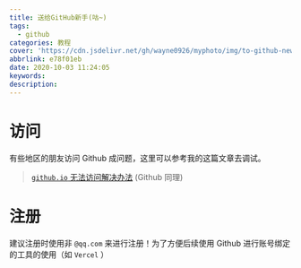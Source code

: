 ```yaml
---
title: 送给GitHub新手(咕~)
tags:
  - github
categories: 教程
cover: 'https://cdn.jsdelivr.net/gh/wayne0926/myphoto/img/to-github-new3.jpg'
abbrlink: e78f01eb
date: 2020-10-03 11:24:05
keywords:
description:
---
```

# 访问

有些地区的朋友访问 Github 成问题，这里可以参考我的这篇文章去调试。
> [`github.io` 无法访问解决办法](https://wr0926.ml/p/befe379d/)
> (Github 同理)

# 注册
建议注册时使用非 `@qq.com` 来进行注册！为了方便后续使用 Github 进行账号绑定的工具的使用（如 `Vercel` ）

